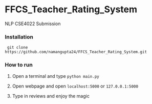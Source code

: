 # FFCS_Teacher_Rating_System
NLP CSE4022 Submission

### Installation

` git clone https://github.com/namangupta24/FFCS_Teacher_Rating_System.git`

### How to run

1. Open a terminal and type
`python main.py`

2. Open webpage and open `localhost:5000` or `127.0.0.1:5000`

3. Type in reviews and enjoy the magic
